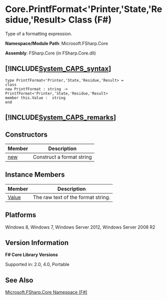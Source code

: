 # Core.PrintfFormat<'Printer,'State,'Residue,'Result> Class (F#)

Type of a formatting expression.

**Namespace/Module Path**: Microsoft.FSharp.Core

**Assembly**: FSharp.Core (in FSharp.Core.dll)


## [!INCLUDE[System_CAPS_syntax](//System/Token/System_CAPS_syntax_md.md)]

```
type PrintfFormat<'Printer,'State,'Residue,'Result> =
class
new PrintfFormat : string -> PrintfFormat<'Printer,'State,'Residue,'Result>
member this.Value :  string
end
```

## [!INCLUDE[System_CAPS_remarks](//System/Token/System_CAPS_remarks_md.md)]

## Constructors


|Member|Description|
|------|-----------|
|[new](http://msdn.microsoft.com/en-us/library/50bab7ac-6c04-4aa0-b9f5-20237360a6be)|Construct a format string|

## Instance Members


|Member|Description|
|------|-----------|
|[Value](http://msdn.microsoft.com/en-us/library/b86720ee-e24f-4050-a48a-14dab8fba7c9)|The raw text of the format string.|

## Platforms
Windows 8, Windows 7, Windows Server 2012, Windows Server 2008 R2


## Version Information
**F# Core Library Versions**

Supported in: 2.0, 4.0, Portable




## See Also
[Microsoft.FSharp.Core Namespace &#40;F&#35;&#41;](Microsoft.FSharp.Core+Namespace+28%F%2329%.md)

